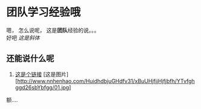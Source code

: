 团队学习经验哦
=================

嗯， 怎么说呢， 这是**团队**经验的说。。。 <br />
好吧 *这是斜体*

还能说什么呢
-----------------
1. [这是个链接](https://github.com/letianpai/diary.letian/blob/master/README.md)
[这是图片][http://www.nnhenhao.com/HuidhdbjuGHdfv31/xBuUHjfjjHjfjbfh/YTvfghggd26sbYbfgg/01.jpg]

额....


